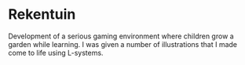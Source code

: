 <!--
  id: 2191
  slug: rekentuin
  type: fortpolio
  categories: front end, Flash, game
  tags: ActionScript, concept
  clients: UVA
  collaboration: 
  prizes: 
  thumbnail: rekentuin.jpg
  image: rekentuin.jpg
  images: rekentuin.jpg
  inCv: false
  inPortfolio: false
  dateFrom: 2009-02-01
  dateTo: 2009-03-01
-->

# Rekentuin

<p>Development of a serious gaming environment where children grow a garden while learning. I was given a number of illustrations that I made come to life using L-systems.</p>